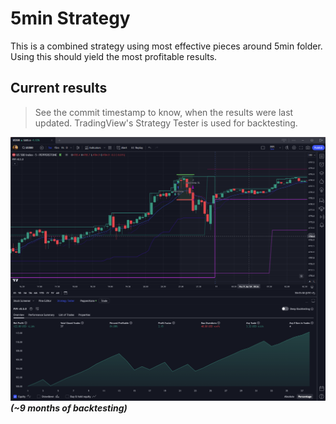 # 5min Strategy

This is a combined strategy using most effective pieces around 5min folder. Using this should yield the most profitable results.

## Current results

> See the commit timestamp to know, when the results were last updated. TradingView's Strategy Tester is used for backtesting.

![img.png](img.png)
_**(~9 months of backtesting)**_
